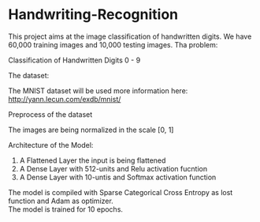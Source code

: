 # Handwriting-Recognition
This project aims at the image classification of handwritten digits. We have 60,000 training images and 10,000 testing images. 
Tha problem:

Classification of Handwritten Digits 0 - 9 

The dataset: 

The MNIST dataset will be used more information here: http://yann.lecun.com/exdb/mnist/

Preprocess of the dataset

 The images are being normalized in the scale [0, 1]
 
Architecture of the Model:

1. A Flattened Layer the input is being flattened
2. A Dense Layer with 512-units and Relu activation fucntion
3. A Dense Layer with 10-untis and Softmax activation function

The model is compiled with Sparse Categorical Cross Entropy as lost function and  Adam as optimizer.  
The model is trained for 10 epochs.  
